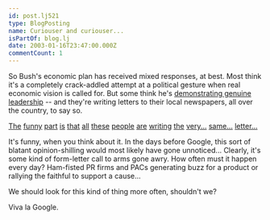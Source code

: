 ```yaml
---
id: post.lj521
type: BlogPosting
name: Curiouser and curiouser...
isPartOf: blog.lj
date: 2003-01-16T23:47:00.000Z
commentCount: 1
---
```

So Bush's economic plan has received mixed responses, at best. Most think it's a completely crack-addled attempt at a political gesture when real economic vision is called for. But some think he's [demonstrating genuine leadership](http://www.google.com/search?q=%22demonstrating+genuine+leadership%22&hl=en&lr=&ie=UTF-8&start=0&sa=N) -- and they're writing letters to their local newspapers, all over the country, to say so.

[The](http://www.pressdemocrat.com/opinion/letters/14letts.html) [funny](http://www.tucsoncitizen.com/opinion/1_9_03letters.html) [part](http://www.upgroup.com/gazette/Archives/aletters.html) [is](http://www.newspress.com/editorial/011003letters.htm) [that](http://www.nj.com/letters/jjournal/index.ssf?fourteendays) [all](http://www.accessatlanta.com/ajc/epaper/editions/thursday/opinion_e3d1f1b3739f71731001.html) [these](http://www.mercedsun-star.com/opinions/276746677936322.shtml) [people](http://www.sonomanews.com/letters/) [are](http://www.suburbanchicagonews.com/couriernews/opinions/letters/) [writing](http://starbulletin.com/2003/01/12/editorial/letters.html) [the](http://www.panews.com/display/inn_news/opinion/news03.txt) [very...](http://www.thestarpress.com/tsp/opinion/03/jan/0110bushtaxplan.php) [same...](http://www.heraldandnews.com/viewpoints/letters) [letter...](http://www.theledgeronline.com/opinion/letters/)

It's funny, when you think about it. In the days before Google, this sort of blatant opinion-shilling would most likely have gone unnoticed... Clearly, it's some kind of form-letter call to arms gone awry. How often must it happen every day? Ham-fisted PR firms and PACs generating buzz for a product or rallying the faithful to support a cause...

We should look for this kind of thing more often, shouldn't we?

Viva la Google.
